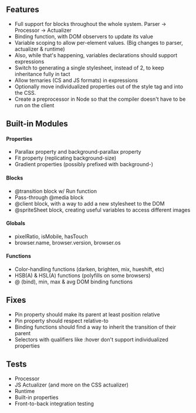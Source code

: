 ## Features

* Full support for blocks throughout the whole system. Parser -> Processor -> Actualizer
* Binding function, with DOM observers to update its value
* Variable scoping to allow per-element values. (Big changes to parser, actualizer & runtime)
* Also, while that's happening, variables declarations should support expressions
* Switch to generating a single stylesheet, instead of 2, to keep inheritance fully in tact
* Allow ternaries (CS and JS formats) in expressions
* Optionally move individualized properties out of the style tag and into the CSS.
* Create a preprocessor in Node so that the compiler doesn't have to be run on the client


## Built-in Modules

#### Properties
* Parallax property and background-parallax property
* Fit property (replicating background-size)
* Gradient properties (possibly prefixed with background-)

#### Blocks
* @transition block w/ Run function
* Pass-through @media block
* @client block, with a way to add a new stylesheet to the DOM
* @spriteSheet block, creating useful variables to access different images

#### Globals
* pixelRatio, isMobile, hasTouch
* browser.name, browser.version, browser.os

#### Functions
* Color-handling functions (darken, brighten, mix, hueshift, etc)
* HSB(A) & HSL(A) functions (polyfills on some browsers)
* @ (bind), min, max & avg DOM binding functions


## Fixes

* Pin property should make its parent at least position relative
* Pin property should respect relative-to
* Binding functions should find a way to inherit the transition of their parent
* Selectors with qualifiers like :hover don't support individualized properties


## Tests

* Processor
* JS Actualizer (and more on the CSS actualizer)
* Runtime
* Built-in properties
* Front-to-back integration testing